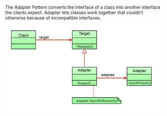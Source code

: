 The Adapter Pattern converts the interface of a class into another interface the clients
expect. Adapter lets classes work together that couldn’t otherwise because of
incompatible interfaces.

![alt text](https://github.com/xxxwarrior/Basic-Design-Patterns-Python/blob/main/Adapter/diagram.jpg?raw=true)
